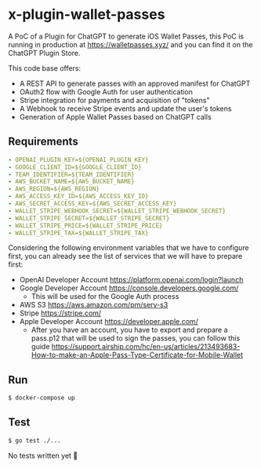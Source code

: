# x-plugin-wallet-passes

A PoC of a Plugin for ChatGPT to generate iOS Wallet Passes, this PoC is running in production at https://walletpasses.xyz/ and you can find it on the ChatGPT Plugin Store.

This code base offers:
- A REST API to generate passes with an approved manifest for ChatGPT
- OAuth2 flow with Google Auth for user authentication
- Stripe integration for payments and acquisition of "tokens"
- A Webhook to receive Stripe events and update the user's tokens
- Generation of Apple Wallet Passes based on ChatGPT calls

## Requirements

```yaml
- OPENAI_PLUGIN_KEY=${OPENAI_PLUGIN_KEY}
- GOOGLE_CLIENT_ID=${GOOGLE_CLIENT_ID}
- TEAM_IDENTIFIER=${TEAM_IDENTIFIER}
- AWS_BUCKET_NAME=${AWS_BUCKET_NAME}
- AWS_REGION=${AWS_REGION}
- AWS_ACCESS_KEY_ID=${AWS_ACCESS_KEY_ID}
- AWS_SECRET_ACCESS_KEY=${AWS_SECRET_ACCESS_KEY}
- WALLET_STRIPE_WEBHOOK_SECRET=${WALLET_STRIPE_WEBHOOK_SECRET}
- WALLET_STRIPE_SECRET=${WALLET_STRIPE_SECRET}
- WALLET_STRIPE_PRICE=${WALLET_STRIPE_PRICE}
- WALLET_STRIPE_TAX=${WALLET_STRIPE_TAX}
```

Considering the following environment variables that we have to configure first, you can already see the list of services that we will have to prepare first:
- OpenAI Developer Account https://platform.openai.com/login?launch
- Google Developer Account https://console.developers.google.com/
  - This will be used for the Google Auth process
- AWS S3 https://aws.amazon.com/pm/serv-s3
- Stripe https://stripe.com/
- Apple Developer Account https://developer.apple.com/
  - After you have an account, you have to export and prepare a pass.p12 that will be used to sign the passes, you can follow this guide https://support.airship.com/hc/en-us/articles/213493683-How-to-make-an-Apple-Pass-Type-Certificate-for-Mobile-Wallet

## Run

```bash
$ docker-compose up
```

## Test

```bash
$ go test ./...
```

No tests written yet 👹
